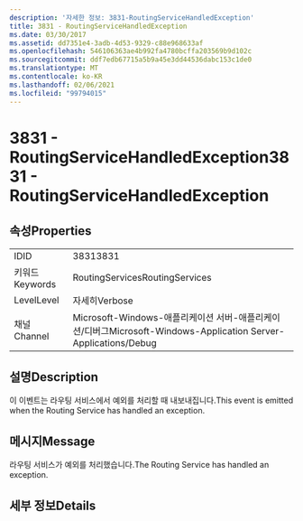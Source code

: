 ```yaml
---
description: '자세한 정보: 3831-RoutingServiceHandledException'
title: 3831 - RoutingServiceHandledException
ms.date: 03/30/2017
ms.assetid: dd7351e4-3adb-4d53-9329-c88e968633af
ms.openlocfilehash: 546106363ae4b992fa4780bcffa203569b9d102c
ms.sourcegitcommit: ddf7edb67715a5b9a45e3dd44536dabc153c1de0
ms.translationtype: MT
ms.contentlocale: ko-KR
ms.lasthandoff: 02/06/2021
ms.locfileid: "99794015"
---
```

# <a name="3831---routingservicehandledexception"></a><span data-ttu-id="6a654-103">3831 - RoutingServiceHandledException</span><span class="sxs-lookup"><span data-stu-id="6a654-103">3831 - RoutingServiceHandledException</span></span>

## <a name="properties"></a><span data-ttu-id="6a654-104">속성</span><span class="sxs-lookup"><span data-stu-id="6a654-104">Properties</span></span>  
  
|||  
|-|-|  
|<span data-ttu-id="6a654-105">ID</span><span class="sxs-lookup"><span data-stu-id="6a654-105">ID</span></span>|<span data-ttu-id="6a654-106">3831</span><span class="sxs-lookup"><span data-stu-id="6a654-106">3831</span></span>|  
|<span data-ttu-id="6a654-107">키워드</span><span class="sxs-lookup"><span data-stu-id="6a654-107">Keywords</span></span>|<span data-ttu-id="6a654-108">RoutingServices</span><span class="sxs-lookup"><span data-stu-id="6a654-108">RoutingServices</span></span>|  
|<span data-ttu-id="6a654-109">Level</span><span class="sxs-lookup"><span data-stu-id="6a654-109">Level</span></span>|<span data-ttu-id="6a654-110">자세히</span><span class="sxs-lookup"><span data-stu-id="6a654-110">Verbose</span></span>|  
|<span data-ttu-id="6a654-111">채널</span><span class="sxs-lookup"><span data-stu-id="6a654-111">Channel</span></span>|<span data-ttu-id="6a654-112">Microsoft-Windows-애플리케이션 서버-애플리케이션/디버그</span><span class="sxs-lookup"><span data-stu-id="6a654-112">Microsoft-Windows-Application Server-Applications/Debug</span></span>|  
  
## <a name="description"></a><span data-ttu-id="6a654-113">설명</span><span class="sxs-lookup"><span data-stu-id="6a654-113">Description</span></span>  

 <span data-ttu-id="6a654-114">이 이벤트는 라우팅 서비스에서 예외를 처리할 때 내보내집니다.</span><span class="sxs-lookup"><span data-stu-id="6a654-114">This event is emitted when the Routing Service has handled an exception.</span></span>  
  
## <a name="message"></a><span data-ttu-id="6a654-115">메시지</span><span class="sxs-lookup"><span data-stu-id="6a654-115">Message</span></span>  

 <span data-ttu-id="6a654-116">라우팅 서비스가 예외를 처리했습니다.</span><span class="sxs-lookup"><span data-stu-id="6a654-116">The Routing Service has handled an exception.</span></span>  
  
## <a name="details"></a><span data-ttu-id="6a654-117">세부 정보</span><span class="sxs-lookup"><span data-stu-id="6a654-117">Details</span></span>
